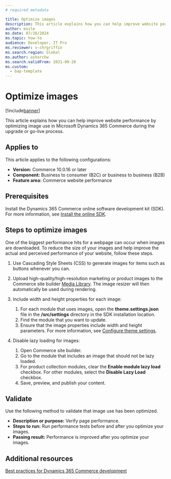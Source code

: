 ```yaml
---
# required metadata

title: Optimize images
description: This article explains how you can help improve website performance by optimizing image use in Microsoft Dynamics 365 Commerce.
author: mssle
ms.date: 07/26/2024
ms.topic: how-to
audience: Developer, IT Pro
ms.reviewer: v-chrgriffin
ms.search.region: Global
ms.author: asharchw
ms.search.validFrom: 2021-09-20
ms.custom: 
  - bap-template
---
```


# Optimize images

[!include[banner](../includes/banner.md)]

This article explains how you can help improve website performance by optimizing image use in Microsoft Dynamics 365 Commerce during the upgrade or go-live process.

## Applies to

This article applies to the following configurations:

- **Version:** Commerce 10.0.16 or later
- **Component:** Business to consumer (B2C) or business to business (B2B)
- **Feature area:** Commerce website performance

## Prerequisites

Install the Dynamics 365 Commerce online software development kit (SDK). For more information, see [Install the online SDK](../dev-itpro/ecommerce-platform-sdk.md).

## Steps to optimize images

One of the biggest performance hits for a webpage can occur when images are downloaded. To reduce the size of your images and help improve the actual and perceived performance of your website, follow these steps.

1. Use Cascading Style Sheets (CSS) to generate images for items such as buttons whenever you can.
1. Upload high-quality/high-resolution marketing or product images to the Commerce site builder [Media Library](../dam-overview.md). The image resizer will then automatically be used during rendering.
1. Include width and height properties for each image:

    1. For each module that uses images, open the **theme.settings.json** file in the **/src/settings** directory in the SDK installation location.
    1. Find the module that you want to update.
    1. Ensure that the image properties include width and height parameters. For more information, see [Configure theme settings](../e-commerce-extensibility/configure-theme-settings.md).

1. Disable lazy loading for images:

    1. Open Commerce site builder.
    1. Go to the module that includes an image that should not be lazy loaded.
    1. For product collection modules, clear the **Enable module lazy load** checkbox. For other modules, select the **Disable Lazy Load** checkbox.
    1. Save, preview, and publish your content.

## Validate

Use the following method to validate that image use has been optimized.

- **Description or purpose:** Verify page performance.
- **Steps to run:** Run performance tests before and after you optimize your images.
- **Passing result:** Performance is improved after you optimize your images.

## Additional resources

[Best practices for Dynamics 365 Commerce development](../e-commerce-extensibility/best-practices-dev.md)
